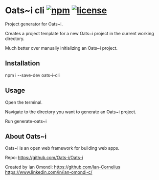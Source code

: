 # Oats~i cli    [![npm](https://img.shields.io/badge/npm-v_1.0-blue)](https://www.npmjs.com/package/oats-i-cli)    [![license](https://img.shields.io/badge/license-MPL_2.0-green)](https://github.com/Oats-i/Oats-i-cli?tab=MPL-2.0-1-ov-file)

Project generator for Oats~i.

Creates a project template for a new Oats~i project in the current working directory.

Much better over manually initializing an Oats~i project.

## Installation

npm i --save-dev oats-i-cli

## Usage

Open the terminal. 

Navigate to the directory you want to generate an Oats~i project.

Run generate-oats~i

## About Oats~i

Oats~i is an open web framework for building web apps. 

Repo: https://github.com/Oats-i/Oats-i

Created by Ian Omondi:
https://github.com/Ian-Cornelius
https://www.linkedin.com/in/ian-omondi-c/
